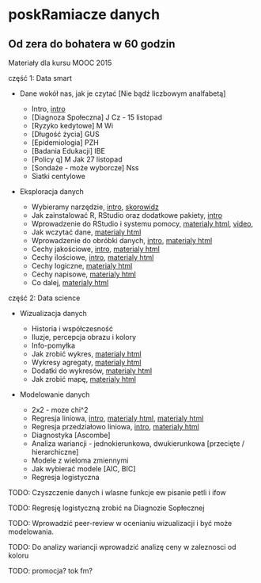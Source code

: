﻿
poskRamiacze danych
===================
Od zera do bohatera w 60 godzin
-------------------------------

Materiały dla kursu MOOC 2015

część 1: Data smart

+ Dane wokół nas, jak je czytać [Nie bądź liczbowym analfabetą]
  * Intro, [intro](https://rawgit.com/pbiecek/MOOC/master/motywacja/intro.md)
  * [Diagnoza Społeczna] J Cz - 15 listopad
  * [Ryzyko kedytowe] M Wi
  * [Długość życia] GUS
  * [Epidemiologia] PZH
  * [Badania Edukacji] IBE
  * [Policy q] M Jak 27 listopad
  * [Sondaże - może wyborcze] Nss
  * Siatki centylowe


+ Eksploracja danych
  * Wybieramy narzędzie, [intro](https://rawgit.com/pbiecek/MOOC/master/przetwarzanie/introR.md),  [skorowidz](https://rawgit.com/pbiecek/MOOC/master/przetwarzanie/skorowidz.md)
  * Jak zainstalować R, RStudio oraz dodatkowe pakiety,  [intro](https://rawgit.com/pbiecek/MOOC/master/przetwarzanie/instalacja.Rmd) 
  * Wprowadzenie do RStudio i systemu pomocy, [materialy html](https://rawgit.com/pbiecek/MOOC/master/przetwarzanie/wprowadzenieDoRStudio.md), [video](https://github.com/pbiecek/MOOC/blob/master/przetwarzanie/MOOC_Przetwarzanie_01.mp4?raw=true), 
  * Jak wczytać dane, [materialy html](https://rawgit.com/pbiecek/MOOC/master/przetwarzanie/wczytywanieDanych.html)
  * Wprowadzenie do obróbki danych, [intro](https://rawgit.com/pbiecek/MOOC/master/przetwarzanie/dplyrIntro.md), [materialy html](https://rawgit.com/pbiecek/MOOC/master/przetwarzanie/dplyr5funkcji.html)
  * Cechy jakościowe, [intro](https://rawgit.com/pbiecek/MOOC/master/przetwarzanie/cechyJakoscioweIntro.md), [materialy html](https://rawgit.com/pbiecek/MOOC/master/przetwarzanie/cechyJakosciowe.html)
  * Cechy ilościowe, [intro](https://rawgit.com/pbiecek/MOOC/master/przetwarzanie/cechyIloscioweIntro.md), [materialy html](https://rawgit.com/pbiecek/MOOC/master/przetwarzanie/cechyIlosciowe.html)
  * Cechy logiczne, [materialy html](https://rawgit.com/pbiecek/MOOC/master/przetwarzanie/cechyLogiczne.html)
  * Cechy napisowe, [materialy html](https://rawgit.com/pbiecek/MOOC/master/przetwarzanie/cechyNapisowe.html)
  * Co dalej, [materialy html](https://rawgit.com/pbiecek/MOOC/master/przetwarzanie/coDalej.html)

część 2: Data science

+ Wizualizacja danych
  * Historia i współczesność 
  * Iluzje, percepcja obrazu i kolory
  * Info-pomyłka
  * Jak zrobić wykres, [materialy html](https://rawgit.com/pbiecek/MOOC/master/3_wizualizacjaDanych/1_podstawy.html)
  * Wykresy agregaty,  [materialy html](https://rawgit.com/pbiecek/MOOC/master/3_wizualizacjaDanych/2_agregaty.html)
  * Dodatki do wykresów,  [materialy html](https://rawgit.com/pbiecek/MOOC/master/3_wizualizacjaDanych/3_dodatki.html)
  * Jak zrobić mapę, [materialy html](https://rawgit.com/pbiecek/MOOC/master/3_wizualizacjaDanych/4_mapy.html)


+ Modelowanie danych
  * 2x2  - moze chi^2
  * Regresja liniowa, [intro](https://rawgit.com/pbiecek/MOOC/master/modelowanie/regresjaIntro.md), [materialy html](https://rawgit.com/pbiecek/MOOC/master/modelowanie/regresjaProsta.html), [materialy html](https://rawgit.com/pbiecek/MOOC/master/modelowanie/dopasowanieModelu.html)
  * Regresja przedziałowo liniowa, [intro](https://rawgit.com/pbiecek/MOOC/master/modelowanie/przedzialowaIntro.md),   [materialy html](https://rawgit.com/pbiecek/MOOC/master/modelowanie/regresjaMultiplikatywna.html)
  * Diagnostyka [Ascombe]
  * Analiza wariancji - jednokierunkowa, dwukierunkowa [przecięte / hierarchiczne]
  * Modele z wieloma zmiennymi
  * Jak wybierać modele [AIC, BIC]
  * Regresja logistyczna

TODO: Czyszczenie danych i wlasne funkcje
      ew pisanie petli i ifow

TODO: Regresję logistyczną zrobić na Diagnozie Sopłecznej

TODO: Wprowadzić peer-review w ocenianiu wizualizacji i być może modelowania.

TODO: Do analizy wariancji wprowadzić analizę ceny w zaleznosci od koloru

TODO: promocja? tok fm? 
